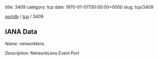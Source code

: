 title: 3409
category: tcp
date: 1970-01-01T00:00:00+0000
slug: tcp/3409

[portdb](/) / [tcp](/category/tcp.html) / 3409


## IANA Data

_Name:_ networklens

_Description:_ NetworkLens Event Port

